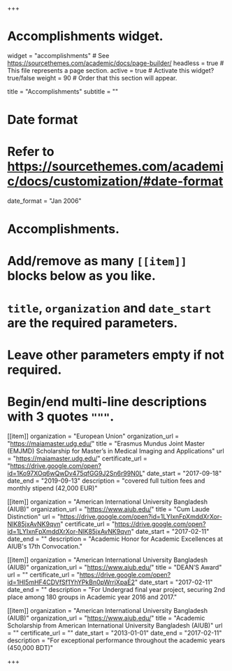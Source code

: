 +++
# Accomplishments widget.
widget = "accomplishments"  # See https://sourcethemes.com/academic/docs/page-builder/
headless = true  # This file represents a page section.
active = true  # Activate this widget? true/false
weight = 90  # Order that this section will appear.

title = "Accomplish&shy;ments"
subtitle = ""

# Date format
#   Refer to https://sourcethemes.com/academic/docs/customization/#date-format
date_format = "Jan 2006"

# Accomplishments.
#   Add/remove as many `[[item]]` blocks below as you like.
#   `title`, `organization` and `date_start` are the required parameters.
#   Leave other parameters empty if not required.
#   Begin/end multi-line descriptions with 3 quotes `"""`.

[[item]]
  organization = "European Union"
  organization_url = "https://maiamaster.udg.edu/"
  title = "Erasmus Mundus Joint Master (EMJMD) Scholarship for Master’s in Medical Imaging and Applications"
  url = "https://maiamaster.udg.edu/"
  certificate_url = "https://drive.google.com/open?id=1Ko97XOq6wQwDv475qfGG9J2Sn6r99N0L"
  date_start = "2017-09-18"
  date_end = "2019-09-13"
  description = "covered full tuition fees and monthly stipend (42,000 EUR)"

[[item]]
  organization = "American International University Bangladesh (AIUB)"
  organization_url = "https://www.aiub.edu/"
  title = "Cum Laude Distinction"
  url = "https://drive.google.com/open?id=1LYIxnFpXmddXrXor-NlK85jxAvNK9qvn"
  certificate_url = "https://drive.google.com/open?id=1LYIxnFpXmddXrXor-NlK85jxAvNK9qvn"
  date_start = "2017-02-11"
  date_end = ""
  description = "Academic Honor for Academic Excellences at AIUB's 17th Convocation."

[[item]]
  organization = "American International University Bangladesh (AIUB)"
  organization_url = "https://www.aiub.edu/"
  title = "DEAN’S Award"
  url = ""
  certificate_url = "https://drive.google.com/open?id=1HI5mHF4CDVfSf1YhYPkBn0pWrrjXpaE2"
  date_start = "2017-02-11"
  date_end = ""
  description = "For Undergrad final year project, securing 2nd place among 180 groups in Academic year 2016 and 2017."

[[item]]
  organization = "American International University Bangladesh (AIUB)"
  organization_url = "https://www.aiub.edu/"
  title = "Academic Scholarship from American International University Bangladesh (AIUB)"
  url = ""
  certificate_url = ""
  date_start = "2013-01-01"
  date_end = "2017-02-11"
  description = "For exceptional performance throughout the academic years (450,000 BDT)"  

+++
